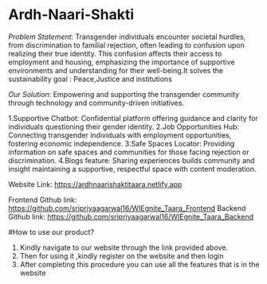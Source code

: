 # Ardh-Naari-Shakti

*Problem Statement*: Transgender individuals encounter societal hurdles, from discrimination to familial rejection, often leading to confusion upon realizing their true identity. This confusion affects their access to employment and housing, emphasizing the importance of supportive environments and understanding for their well-being.It solves the sustainability goal : Peace,Justice and institutions

*Our Solution*:
Empowering and supporting the transgender community through technology and community-driven initiatives.

1.Supportive Chatbot: Confidential platform offering guidance and clarity for individuals questioning their gender identity.
2.Job Opportunities Hub: Connecting transgender individuals with employment opportunities, fostering economic independence.
3.Safe Spaces Locator: Providing information on safe spaces and communities for those facing rejection or discrimination.
4.Blogs feature: Sharing experiences builds community and insight maintaining a supportive, respectful space with content moderation.

Website Link: https://ardhnaarishaktitaara.netlify.app

Frontend Github link: https://github.com/sripriyaagarwal16/WIEgnite_Taara_Frontend
Backend Github link:  https://github.com/sripriyaagarwal16/WIEgnite_Taara_Backend

#How to use our product?
1. Kindly navigate to our website through the link provided above.
2. Then for using it ,kindly register on the website and then login
3. After completing this procedure you can use all the features that is in the website
   
